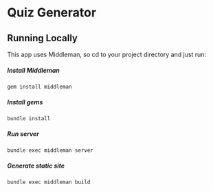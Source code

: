 Quiz Generator
==============

## Running Locally
This app uses Middleman, so cd to your project directory and just run:

##### Install Middleman

`gem install middleman`

##### Install gems

`bundle install`

##### Run server

`bundle exec middleman server`

##### Generate static site

`bundle exec middleman build`
